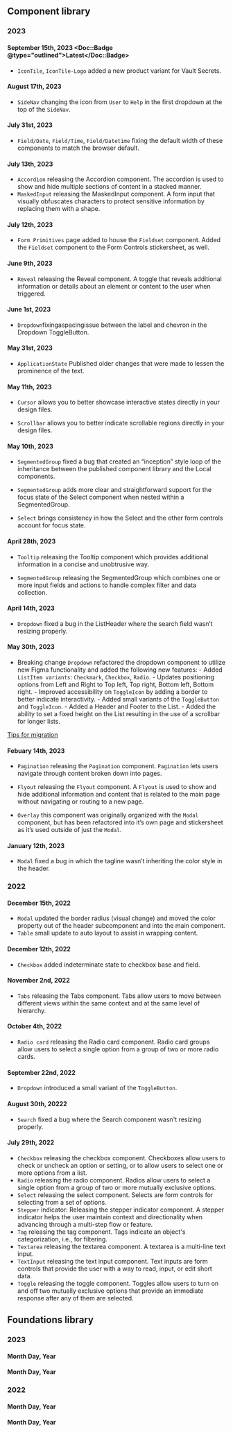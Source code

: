 ## Component library 

### 2023

#### September 15th, 2023 <Doc::Badge @type="outlined">Latest</Doc::Badge>

- `IconTile`, `IconTile-Logo` added a new product variant for Vault Secrets.

#### August 17th, 2023

- `SideNav` changing the icon from `User` to `Help` in the first dropdown at the top of the `SideNav`.

#### July 31st, 2023

- `Field/Date`, `Field/Time`, `Field/Datetime` fixing the default width of these components to match the browser default.

#### July 13th, 2023

- `Accordion` releasing the Accordion component. The accordion is used to show and hide multiple sections of content in a stacked manner.
- `MaskedInput` releasing the MaskedInput component. A form input that visually obfuscates characters to protect sensitive information by replacing them with a shape.

#### July 12th, 2023

- `Form Primitives` page added to house the `Fieldset` component. Added the `Fieldset` component to the Form Controls stickersheet, as well.

#### June 9th, 2023 

- `Reveal` releasing the Reveal component. A toggle that reveals additional information or details about an element or content to the user when triggered.

#### June 1st, 2023

- `Dropdown`fixingaspacingissue between the label and chevron in the Dropdown ToggleButton.

#### May 31st, 2023

- `ApplicationState` Published older changes that were made to lessen the prominence of the text. 

#### May 11th, 2023

- `Cursor` allows you to better showcase interactive states directly in your design files. 

- `Scrollbar` allows you to better indicate scrollable regions directly in your design files.

#### May 10th, 2023

- `SegmentedGroup` fixed a bug that created an “inception” style loop of the inheritance between the published component library and the Local components.

- `SegmentedGroup` adds more clear and straightforward support for the focus state of the Select component when nested within a SegmentedGroup.

- `Select` brings consistency in how the Select and the other form controls account for focus state.

#### April 28th, 2023 

- `Tooltip` releasing the Tooltip component which provides additional information in a concise and unobtrusive way.

- `SegmentedGroup` releasing the SegmentedGroup which combines one or more input fields and actions to handle complex filter and data collection.

#### April 14th, 2023

- `Dropdown` fixed a bug in the ListHeader where the search field wasn’t resizing properly.

#### May 30th, 2023

- Breaking change `Dropdown` refactored the dropdown component to utilize new Figma functionality and added the following new features:
        - Added `ListItem variants`: `Checkmark`, `Checkbox`, `Radio`.
        - Updates positioning options from Left and Right to Top left, Top right, Bottom left, Bottom right.
        - Improved accessibility on `ToggleIcon` by adding a border to better indicate interactivity.
        - Added small variants of the `ToggleButton` and `ToggleIcon`.
        - Added a Header and Footer to the List.
        - Added the ability to set a fixed height on the List resulting in the use of a scrollbar for longer lists.

[Tips for migration](https://www.figma.com/file/noyY6dUMDYjmySpHcMjhkN/HDS-Product---Components?type=design&node-id=6264-20834&mode=design)

#### Febuary 14th, 2023

- `Pagination` releasing the `Pagination` component. `Pagination` lets users navigate through content broken down into pages.

- `Flyout` releasing the `Flyout` component. A `Flyout` is used to show and hide additional information and content that is related to the main page without navigating or routing to a new page.

- `Overlay` this component was originally organized with the `Modal` component, but has been refactored into it’s own page and stickersheet as it’s used outside of just the `Modal`.

#### January 12th, 2023

- `Modal` fixed a bug in which the tagline wasn’t inheriting the color style in the header.

### 2022

#### December 15th, 2022

- `Modal` updated the border radius (visual change) and moved the color property out of the header subcomponent and into the main component.
- `Table` small update to auto layout to assist in wrapping content.

#### December 12th, 2022

- `Checkbox` added indeterminate state to checkbox base and field.

#### November 2nd, 2022

- `Tabs` releasing the Tabs component. Tabs allow users to move between different views within the same context and at the same level of hierarchy.

#### October 4th, 2022

- `Radio card` releasing the Radio card component. Radio card groups allow users to select a single option from a group of two or more radio cards.

#### September 22nd, 2022

- `Dropdown` introduced a small variant of the `ToggleButton`.

#### August 30th, 20222

- `Search` fixed a bug where the Search component wasn't resizing properly.

#### July 29th, 2022

- `Checkbox` releasing the checkbox component. Checkboxes allow users to check or uncheck an option or setting, or to allow users to select one or more options from a list.
- `Radio` releasing the radio component. Radios allow users to select a single option from a group of two or more mutually exclusive options.
- `Select` releasing the select component. Selects are form controls for selecting from a set of options. 
- `Stepper` indicator: Releasing the stepper indicator component. A stepper indicator helps the user maintain context and directionality when advancing through a multi-step flow or feature.
- `Tag` releasing the tag component. Tags indicate an object's categorization, i.e., for filtering.
- `Textarea` releasing the textarea component. A textarea is a multi-line text input.
- `TextInput` releasing the text input component. Text inputs are form controls that provide the user with a way to read, input, or edit short data.
- `Toggle` releasing the toggle component. Toggles allow users to turn on and off two mutually exclusive options that provide an immediate response after any of them are selected.

## Foundations library 
### 2023
#### Month Day, Year
#### Month Day, Year
### 2022
#### Month Day, Year
#### Month Day, Year
